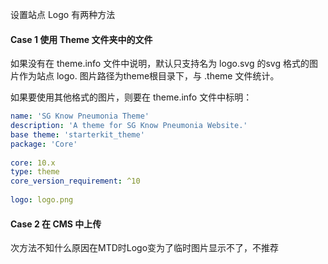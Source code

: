 
 设置站点 Logo 有两种方法
#### Case 1 使用 Theme 文件夹中的文件

如果没有在 theme.info 文件中说明，默认只支持名为 logo.svg 的svg 格式的图片作为站点 logo. 图片路径为theme根目录下，与 .theme 文件统计。

如果要使用其他格式的图片，则要在 theme.info 文件中标明：
```yml
name: 'SG Know Pneumonia Theme'  
description: 'A theme for SG Know Pneumonia Website.'  
base theme: 'starterkit_theme'  
package: 'Core'  
  
core: 10.x  
type: theme  
core_version_requirement: ^10  
  
logo: logo.png

```

#### Case 2 在 CMS 中上传

次方法不知什么原因在MTD时Logo变为了临时图片显示不了，不推荐

